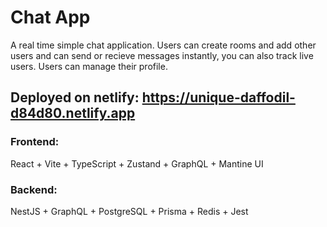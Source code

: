 # Chat App
A real time simple chat application. Users can create rooms and add other users and can send or recieve messages instantly, you can also track live users. Users can manage their profile. 
<br/>
## Deployed on netlify: https://unique-daffodil-d84d80.netlify.app

### Frontend:
React + Vite + TypeScript + Zustand + GraphQL + Mantine UI

### Backend:
NestJS + GraphQL + PostgreSQL + Prisma + Redis + Jest
